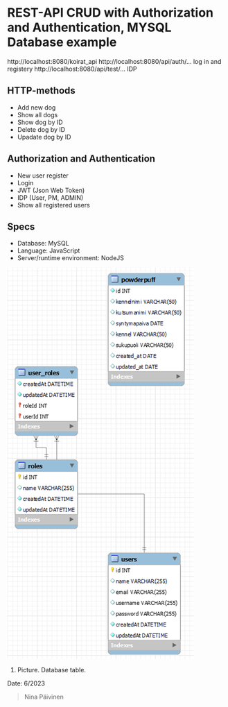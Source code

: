 # REST-API CRUD with Authorization and Authentication, MYSQL Database example

http://localhost:8080/koirat_api
http://localhost:8080/api/auth/... log in and registery
http://localhost:8080/api/test/... IDP

## HTTP-methods 
+ Add new dog
+ Show all dogs
+ Show dog by ID
+ Delete dog by ID
+ Upadate dog by ID

## Authorization and Authentication
+ New user register
+ Login
+ JWT (Json Web Token)
+ IDP (User, PM, ADMIN)
+ Show all registered users

## Specs
* Database: MySQL
* Language: JavaScript
* Server/runtime environment: NodeJS

![Alt text](image.png)
1. Picture. Database table.

Date: 6/2023
> Nina Päivinen
